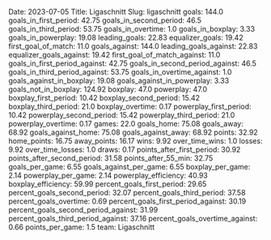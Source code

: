 Date: 2023-07-05
Title: Ligaschnitt
Slug: ligaschnitt
goals: 144.0
goals_in_first_period: 42.75
goals_in_second_period: 46.5
goals_in_third_period: 53.75
goals_in_overtime: 1.0
goals_in_boxplay: 3.33
goals_in_powerplay: 19.08
leading_goals: 22.83
equalizer_goals: 19.42
first_goal_of_match: 11.0
goals_against: 144.0
leading_goals_against: 22.83
equalizer_goals_against: 19.42
first_goal_of_match_against: 11.0
goals_in_first_period_against: 42.75
goals_in_second_period_against: 46.5
goals_in_third_period_against: 53.75
goals_in_overtime_against: 1.0
goals_against_in_boxplay: 19.08
goals_against_in_powerplay: 3.33
goals_not_in_boxplay: 124.92
boxplay: 47.0
powerplay: 47.0
boxplay_first_period: 10.42
boxplay_second_period: 15.42
boxplay_third_period: 21.0
boxplay_overtime: 0.17
powerplay_first_period: 10.42
powerplay_second_period: 15.42
powerplay_third_period: 21.0
powerplay_overtime: 0.17
games: 22.0
goals_home: 75.08
goals_away: 68.92
goals_against_home: 75.08
goals_against_away: 68.92
points: 32.92
home_points: 16.75
away_points: 16.17
wins: 9.92
over_time_wins: 1.0
losses: 9.92
over_time_losses: 1.0
draws: 0.17
points_after_first_period: 30.92
points_after_second_period: 31.58
points_after_55_min: 32.75
goals_per_game: 6.55
goals_against_per_game: 6.55
boxplay_per_game: 2.14
powerplay_per_game: 2.14
powerplay_efficiency: 40.93
boxplay_efficiency: 59.99
percent_goals_first_period: 29.65
percent_goals_second_period: 32.07
percent_goals_third_period: 37.58
percent_goals_overtime: 0.69
percent_goals_first_period_against: 30.19
percent_goals_second_period_against: 31.99
percent_goals_third_period_against: 37.16
percent_goals_overtime_against: 0.66
points_per_game: 1.5
team: Ligaschnitt
